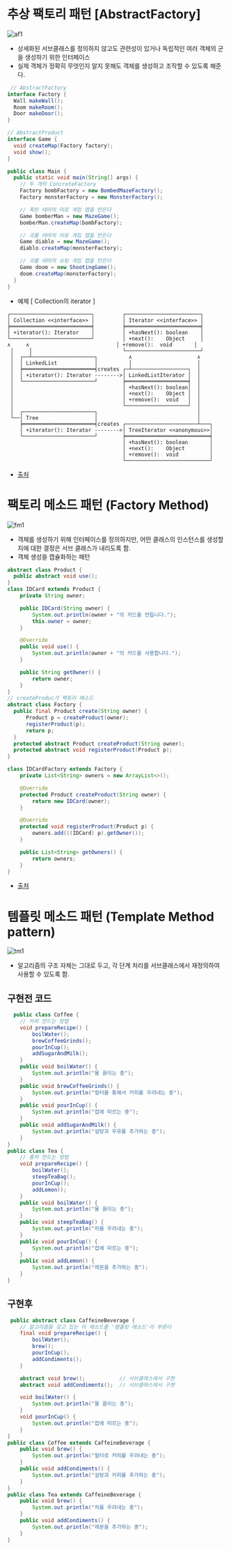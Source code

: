 # 추상 팩토리 패턴 [AbstractFactory]
![af1](https://user-images.githubusercontent.com/22286957/87485877-c44b5a00-c674-11ea-84c0-b95e1071483f.gif)
  - 상세화된 서브클래스를 정의하지 않고도 관련성이 있거나 독립적인 여러 객체의 군을 생성하기 위한 인터페이스
  - 실제 객체가 정확히 무엇인지 알지 못해도 객체를 생성하고 조작할 수 있도록 해준다.
  ``` JAVA
   // AbstractFactory
  interface Factory {
    Wall makeWall();
    Room makeRoom();
    Door makeDoor();
  }

  // AbstractProduct
  interface Game {
    void createMap(Factory factory);
    void show();
  }

  public class Main {
    public static void main(String[] args) {
      // 두 개의 ConcreteFactory
      Factory bombFactory = new BombedMazeFactory();
      Factory monsterFactory = new MonsterFactory();

      // 폭탄 테마의 미로 게임 맵을 만든다
      Game bomberMan = new MazeGame();
      bomberMan.createMap(bombFactory);

      // 괴물 테마의 미로 게임 맵을 만든다
      Game diablo = new MazeGame();
      diablo.createMap(monsterFactory);

      // 괴물 테마의 슈팅 게임 맵을 만든다
      Game doom = new ShootingGame();
      doom.createMap(monsterFactory);
    }
  }
  ```
  - 예제 [ Collection의 iterator ]
  ```
  ┌──────────────────────────┐         ┌────────────────────────┐
  │ Collection <<interface>> │         │ Iterator <<interface>> │
  ╞══════════════════════════╡         ╞════════════════════════╡
  │ +iterator(): Iterator    │         │ +hasNext(): boolean    │
  └──────────────────────────┘         │ +next():    Object     │
  ∧     ∧                            │ +remove():  void       │
   │     │                             └────────────────────────┘
   │  ┌──┴────────────────────┐          ∧                     ∧
   │  │ LinkedList            │          │                     │
   │  ╞═══════════════════════╡creates ┌─┴──────────────────┐  │
   │  │ +iterator(): Iterator -------->│ LinkedListIterator │  │
   │  └───────────────────────┘        ╞════════════════════╡  │
   │                                   │ +hasNext(): boolean│  │
   │                                   │ +next():    Object │  │
   │                                   │ +remove():  void   │  │
   │                                   └────────────────────┘  │
   │  ┌───────────────────────┐                                │
   └──│ Tree                  │                                │
      ╞═══════════════════════╡creates ┌───────────────────────┴───┐
      │ +iterator(): Iterator -------->│ TreeIterator <<anonymous>>│
      └───────────────────────┘        ╞═══════════════════════════╡
                                       │ +hasNext(): boolean       │
                                       │ +next():    Object        │
                                       │ +remove():  void          │
                                       └───────────────────────────┘
  ```
  - [출처](https://johngrib.github.io/wiki/abstract-factory-pattern/)
  
  # 팩토리 메소드 패턴 (Factory Method)
  ![fm1](https://user-images.githubusercontent.com/22286957/87487306-4426f380-c678-11ea-80eb-40162d5c62d9.gif)
  - 객체를 생성하기 위해 인터페이스를 정의하지만, 어떤 클래스의 인스턴스를 생성할지에 대한 결정은 서브 클래스가 내리도록 함.
  - 객체 생성을 캡슐화하는 패턴
  ``` JAVA
  abstract class Product {
    public abstract void use();
  }
  class IDCard extends Product {
      private String owner;

      public IDCard(String owner) {
          System.out.println(owner + "의 카드를 만듭니다.");
          this.owner = owner;
      }

      @Override
      public void use() {
          System.out.println(owner + "의 카드를 사용합니다.");
      }

      public String getOwner() {
          return owner;
      }
  }
  // createProduc가 팩토리 메소드
  abstract class Factory {
    public final Product create(String owner) {
        Product p = createProduct(owner);
        registerProduct(p);
        return p;
    }
    protected abstract Product createProduct(String owner);
    protected abstract void registerProduct(Product p);
  }
  
  class IDCardFactory extends Factory {
      private List<String> owners = new ArrayList<>();

      @Override
      protected Product createProduct(String owner) {
          return new IDCard(owner);
      }

      @Override
      protected void registerProduct(Product p) {
          owners.add(((IDCard) p).getOwner());
      }

      public List<String> getOwners() {
          return owners;
      }
  }
  ```
  - [출처](https://johngrib.github.io/wiki/factory-method-pattern/)
  
  # 템플릿 메소드 패턴 (Template Method pattern)
  ![tm1](https://user-images.githubusercontent.com/22286957/87500883-a7c11900-c698-11ea-89cd-873ca79619e8.png)
  - 알고리즘의 구조 자체는 그대로 두고, 각 단계 처리를 서브클래스에서 재정의하여 사용할 수 있도록 함.
  
  ## 구현전 코드
  ``` JAVA
    public class Coffee {
      // 커피 만드는 방법
      void prepareRecipe() {
          boilWater();
          brewCoffeeGrinds();
          pourInCup();
          addSugarAndMilk();
      }
      public void boilWater() {
          System.out.println("물 끓이는 중");
      }
      public void brewCoffeeGrinds() {
          System.out.println("필터를 통해서 커피를 우려내는 중");
      }
      public void pourInCup() {
          System.out.println("컵에 따르는 중");
      }
      public void addSugarAndMilk() {
          System.out.println("설탕과 우유를 추가하는 중");
      }
  }
  public class Tea {
      // 홍차 만드는 방법
      void prepareRecipe() {
          boilWater();
          steepTeaBag();
          pourInCup();
          addLemon();
      }
      public void boilWater() {
          System.out.println("물 끓이는 중");
      }
      public void steepTeaBag() {
          System.out.println("차를 우려내는 중");
      }
      public void pourInCup() {
          System.out.println("컵에 따르는 중");
      }
      public void addLemon() {
          System.out.println("레몬을 추가하는 중");
      }
  }
  ```
  
  ## 구현후
  ``` JAVA
   public abstract class CaffeineBeverage {
      // 알고리즘을 갖고 있는 이 메소드를 '템플릿 메소드'라 부른다
      final void prepareRecipe() {
          boilWater();
          brew();
          pourInCup();
          addCondiments();
      }

      abstract void brew();           // 서브클래스에서 구현
      abstract void addCondiments();  // 서브클래스에서 구현

      void boilWater() {
          System.out.println("물 끓이는 중");
      }
      void pourInCup() {
          System.out.println("컵에 따르는 중");
      }
  }
  public class Coffee extends CaffeineBeverage {
      public void brew() {
          System.out.println("필터로 커피를 우려내는 중");
      }
      public void addCondiments() {
          System.out.println("설탕과 커피를 추가하는 중");
      }
  }
  public class Tea extends CaffeineBeverage {
      public void brew() {
          System.out.println("차를 우려내는 중");
      }
      public void addCondiments() {
          System.out.println("레몬을 추가하는 중");
      }
  }
  ```
